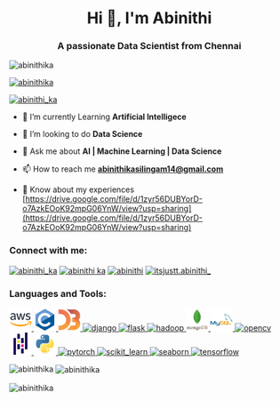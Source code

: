 <h1 align="center">Hi 👋, I'm Abinithi</h1>
<h3 align="center">A passionate Data Scientist from Chennai</h3>

<p align="left"> <img src="https://komarev.com/ghpvc/?username=abinithika&label=Profile%20views&color=0e75b6&style=flat" alt="abinithika" /> </p>

<p align="left"> <a href="https://github.com/ryo-ma/github-profile-trophy"><img src="https://github-profile-trophy.vercel.app/?username=abinithika" alt="abinithika" /></a> </p>

<p align="left"> <a href="https://twitter.com/abinithi_ka" target="blank"><img src="https://img.shields.io/twitter/follow/abinithi_ka?logo=twitter&style=for-the-badge" alt="abinithi_ka" /></a> </p>

- 🔭 I’m currently Learning **Artificial Intelligece**

- 🤝 I’m looking to do **Data Science**

- 💬 Ask me about **AI | Machine Learning | Data Science**

- 📫 How to reach me **abinithikasilingam14@gmail.com**

- 📄 Know about my experiences [https://drive.google.com/file/d/1zyr56DUBYorD-o7AzkEOoK92mpG06YnW/view?usp=sharing](https://drive.google.com/file/d/1zyr56DUBYorD-o7AzkEOoK92mpG06YnW/view?usp=sharing)

<h3 align="left">Connect with me:</h3>
<p align="left">
<a href="https://twitter.com/abinithi_ka" target="blank"><img align="center" src="https://raw.githubusercontent.com/rahuldkjain/github-profile-readme-generator/master/src/images/icons/Social/twitter.svg" alt="abinithi_ka" height="30" width="40" /></a>
<a href="https://linkedin.com/in/abinithi ka" target="blank"><img align="center" src="https://raw.githubusercontent.com/rahuldkjain/github-profile-readme-generator/master/src/images/icons/Social/linked-in-alt.svg" alt="abinithi ka" height="30" width="40" /></a>
<a href="https://kaggle.com/abinithi" target="blank"><img align="center" src="https://raw.githubusercontent.com/rahuldkjain/github-profile-readme-generator/master/src/images/icons/Social/kaggle.svg" alt="abinithi" height="30" width="40" /></a>
<a href="https://instagram.com/itsjustt.abinithi_" target="blank"><img align="center" src="https://raw.githubusercontent.com/rahuldkjain/github-profile-readme-generator/master/src/images/icons/Social/instagram.svg" alt="itsjustt.abinithi_" height="30" width="40" /></a>
</p>

<h3 align="left">Languages and Tools:</h3>
<p align="left"> <a href="https://aws.amazon.com" target="_blank" rel="noreferrer"> <img src="https://raw.githubusercontent.com/devicons/devicon/master/icons/amazonwebservices/amazonwebservices-original-wordmark.svg" alt="aws" width="40" height="40"/> </a> <a href="https://www.cprogramming.com/" target="_blank" rel="noreferrer"> <img src="https://raw.githubusercontent.com/devicons/devicon/master/icons/c/c-original.svg" alt="c" width="40" height="40"/> </a> <a href="https://d3js.org/" target="_blank" rel="noreferrer"> <img src="https://raw.githubusercontent.com/devicons/devicon/master/icons/d3js/d3js-original.svg" alt="d3js" width="40" height="40"/> </a> <a href="https://www.djangoproject.com/" target="_blank" rel="noreferrer"> <img src="https://cdn.worldvectorlogo.com/logos/django.svg" alt="django" width="40" height="40"/> </a> <a href="https://flask.palletsprojects.com/" target="_blank" rel="noreferrer"> <img src="https://www.vectorlogo.zone/logos/pocoo_flask/pocoo_flask-icon.svg" alt="flask" width="40" height="40"/> </a> <a href="https://hadoop.apache.org/" target="_blank" rel="noreferrer"> <img src="https://www.vectorlogo.zone/logos/apache_hadoop/apache_hadoop-icon.svg" alt="hadoop" width="40" height="40"/> </a> <a href="https://www.mongodb.com/" target="_blank" rel="noreferrer"> <img src="https://raw.githubusercontent.com/devicons/devicon/master/icons/mongodb/mongodb-original-wordmark.svg" alt="mongodb" width="40" height="40"/> </a> <a href="https://www.mysql.com/" target="_blank" rel="noreferrer"> <img src="https://raw.githubusercontent.com/devicons/devicon/master/icons/mysql/mysql-original-wordmark.svg" alt="mysql" width="40" height="40"/> </a> <a href="https://opencv.org/" target="_blank" rel="noreferrer"> <img src="https://www.vectorlogo.zone/logos/opencv/opencv-icon.svg" alt="opencv" width="40" height="40"/> </a> <a href="https://pandas.pydata.org/" target="_blank" rel="noreferrer"> <img src="https://raw.githubusercontent.com/devicons/devicon/2ae2a900d2f041da66e950e4d48052658d850630/icons/pandas/pandas-original.svg" alt="pandas" width="40" height="40"/> </a> <a href="https://www.python.org" target="_blank" rel="noreferrer"> <img src="https://raw.githubusercontent.com/devicons/devicon/master/icons/python/python-original.svg" alt="python" width="40" height="40"/> </a> <a href="https://pytorch.org/" target="_blank" rel="noreferrer"> <img src="https://www.vectorlogo.zone/logos/pytorch/pytorch-icon.svg" alt="pytorch" width="40" height="40"/> </a> <a href="https://scikit-learn.org/" target="_blank" rel="noreferrer"> <img src="https://upload.wikimedia.org/wikipedia/commons/0/05/Scikit_learn_logo_small.svg" alt="scikit_learn" width="40" height="40"/> </a> <a href="https://seaborn.pydata.org/" target="_blank" rel="noreferrer"> <img src="https://seaborn.pydata.org/_images/logo-mark-lightbg.svg" alt="seaborn" width="40" height="40"/> </a> <a href="https://www.tensorflow.org" target="_blank" rel="noreferrer"> <img src="https://www.vectorlogo.zone/logos/tensorflow/tensorflow-icon.svg" alt="tensorflow" width="40" height="40"/> </a> </p>

<p><img align="left" src="https://github-readme-stats.vercel.app/api/top-langs?username=abinithika&show_icons=true&locale=en&layout=compact" alt="abinithika" /></p>

<p>&nbsp;<img align="center" src="https://github-readme-stats.vercel.app/api?username=abinithika&show_icons=true&locale=en" alt="abinithika" /></p>

<p><img align="center" src="https://github-readme-streak-stats.herokuapp.com/?user=abinithika&" alt="abinithika" /></p>
